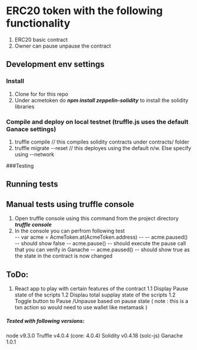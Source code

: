 # ERC20 token with the following functionality

1. ERC20 basic contract
2. Owner can pause unpause the contract


## Development env settings
### Install
1. Clone for for this repo
2. Under acmetoken do ***npm install zeppelin-solidity*** to install the solidity libraries

### Compile and deploy on local testnet  (truffle.js uses the default Ganace settings)
1. truffle compile    // this compiles solidity contracts under contracts/ folder  
2. truffle migrate --reset    // this deployes using the default n/w. Else specify using --network <name>

###Testing

## Running tests

## Manual tests using truffle console
1. Open truffle console using this command from the project directory
     ***truffle console***
2. In the console you can perfrom following test  
  -- var acme = AcmeToken.at(AcmeToken.address) --
  -- acme.paused() --  should show false
  -- acme.pause() -- should execute the pause call that you can verify in Ganache
  -- acme.paused() --  should show true as the state in the contract is now changed

## ToDo:
1. React app to play with certain features of the contract
  1.1 Display Pause state of the scripts
  1.2 Displau total supplay state of the scripts
  1.2 Toggle button to Pause /Unpause based on pause state ( note : this is a txn action so would need to use wallet like metamask )

##### Tested with following versions:
node v9.3.0
Truffle v4.0.4 (core: 4.0.4)
Solidity v0.4.18 (solc-js)
Ganache 1.0.1
